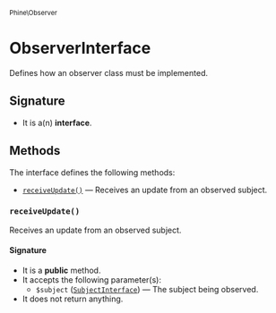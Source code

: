 <small>Phine\Observer</small>

ObserverInterface
=================

Defines how an observer class must be implemented.

Signature
---------

- It is a(n) **interface**.

Methods
-------

The interface defines the following methods:

- [`receiveUpdate()`](#receiveUpdate) &mdash; Receives an update from an observed subject.

### `receiveUpdate()` <a name="receiveUpdate"></a>

Receives an update from an observed subject.

#### Signature

- It is a **public** method.
- It accepts the following parameter(s):
    - `$subject` ([`SubjectInterface`](../../Phine/Observer/SubjectInterface.md)) &mdash; The subject being observed.
- It does not return anything.

